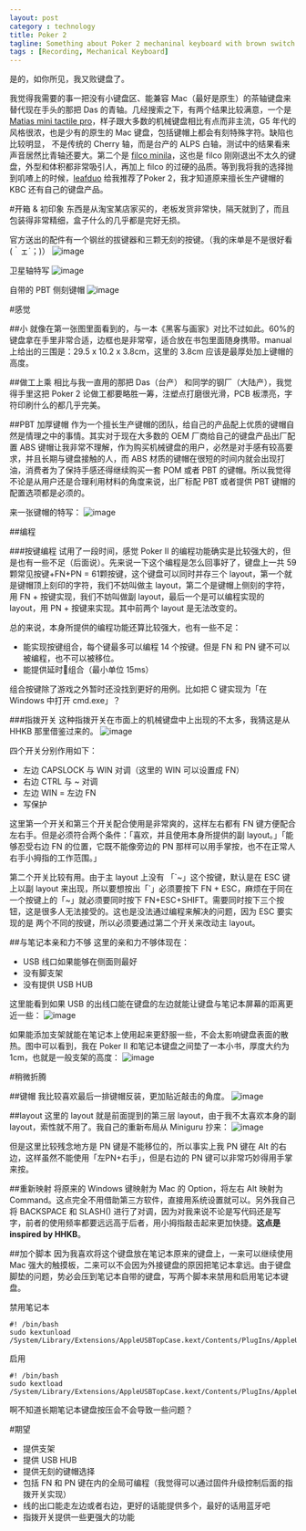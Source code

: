 ```yaml
---
layout: post
category : technology
title: Poker 2
tagline: Something about Poker 2 mechaninal keyboard with brown switch
tags : [Recording, Mechanical Keyboard]
---
```

是的，如你所见，我又败键盘了。

我觉得我需要的事一把没有小键盘区、能兼容 Mac（最好是原生）的茶轴键盘来替代现在手头的那把 Das 的青轴。几经搜索之下，有两个结果比较满意，一个是 [Matias mini tactile pro](http://www.matias.ca/minitactilepro/mac/)，样子跟大多数的机械键盘相比有点而非主流，G5 年代的风格很浓，也是少有的原生的 Mac 键盘，包括键帽上都会有刻特殊字符。缺陷也比较明显， 不是传统的 Cherry 轴，而是台产的 ALPS 白轴，测试中的结果看来声音居然比青轴还要大。第二个是 [filco minila](http://www.keyboardco.com/blog/index.php/2013/02/filco-minila-first-impressions/)，这也是 filco 刚刚退出不太久的键盘，外型和体积都非常吸引人，再加上 filco 的过硬的品质。等到我将我的选择抛到叽喳上的时候，[leafduo](https://twitter.com/leafduo) 给我推荐了Poker 2，我才知道原来擅长生产键帽的 KBC 还有自己的键盘产品。

#开箱 & 初印象
东西是从淘宝某店家买的，老板发货非常快，隔天就到了，而且包装得非常精细，盒子什么的几乎都是完好无损。

官方送出的配件有一个钢丝的拔键器和三颗无刻的按键。（我的床单是不是很好看(｀ェ´；)）
![image](/assets/files/2013/06/03/01.JPG)

卫星轴特写
![image](/assets/files/2013/06/03/02.JPG)

自带的 PBT 侧刻键帽
![image](/assets/files/2013/06/03/03.JPG)

#感觉

##小
就像在第一张图里面看到的，与一本《黑客与画家》对比不过如此。60%的键盘拿在手里非常合适，边框也是非常窄，适合放在书包里面随身携带。manual 上给出的三围是：29.5 x 10.2 x 3.8cm，这里的 3.8cm 应该是最厚处加上键帽的高度。

##做工上乘
相比与我一直用的那把 Das（台产） 和同学的钢厂（大陆产），我觉得手里这把 Poker 2 论做工都要略胜一筹，注塑点打磨很光滑，PCB 板漂亮，字符印刷什么的都几乎完美。

##PBT 加厚键帽
作为一个擅长生产键帽的团队，给自己的产品配上优质的键帽自然是情理之中的事情。其实对于现在大多数的 OEM 厂商给自己的键盘产品出厂配置 ABS 键帽让我非常不理解，作为购买机械键盘的用户，必然是对手感有较高要求，并且长期与键盘接触的人，而 ABS 材质的键帽在很短的时间内就会出现打油，消费者为了保持手感还得继续购买一套 POM 或者 PBT 的键帽。所以我觉得不论是从用户还是合理利用材料的角度来说，出厂标配 PBT 或者提供 PBT 键帽的配置选项都是必须的。

来一张键帽的特写：
![image](/assets/files/2013/06/03/04.JPG)

##编程

###按键编程
试用了一段时间，感觉 Poker II 的编程功能确实是比较强大的，但是也有一些不足（后面说）。先来说一下这个编程是怎么回事好了，键盘上一共 59颗常见按键+FN+PN = 61颗按键，这个键盘可以同时并存三个 layout，第一个就是键帽顶上刻印的字符，我们不妨叫做主 layout，第二个是键帽上侧刻的字符，用 FN + 按键实现，我们不妨叫做副 layout，最后一个是可以编程实现的 layout，用 PN + 按键来实现。其中前两个 layout 是无法改变的。

总的来说，本身所提供的编程功能还算比较强大，也有一些不足：

* 能实现按键组合，每个键最多可以编程 14 个按键。但是 FN 和 PN 键不可以被编程，也不可以被移位。
* 能提供延时组合（最小单位 15ms）

组合按键除了游戏之外暂时还没找到更好的用例。比如把 C 键实现为「在 Windows 中打开 cmd.exe」？

###指拨开关
这种指拨开关在市面上的机械键盘中上出现的不太多，我猜这是从 HHKB 那里借鉴过来的。
![image](/assets/files/2013/06/03/05.JPG)

四个开关分别作用如下：

* 左边 CAPSLOCK 与 WIN 对调（这里的 WIN 可以设置成 FN）
* 右边 CTRL 与 ~ 对调
* 左边 WIN = 左边 FN
* 写保护

这里第一个开关和第三个开关配合使用是非常爽的，这样左右都有 FN 键方便配合左右手。但是必须符合两个条件：「喜欢，并且使用本身所提供的副 layout。」「能够忍受右边 FN 的位置，它既不能像旁边的 PN 那样可以用手掌按，也不在正常人右手小拇指的工作范围。」

第二个开关比较有用。由于主 layout 上没有 「\`~」这个按键，默认是在 ESC 键上以副 layout 来出现，所以要想按出「\`」必须要按下 FN + ESC，麻烦在于同在一个按键上的「~」就必须要同时按下 FN+ESC+SHIFT。需要同时按下三个按钮，这是很多人无法接受的。这也是没法通过编程来解决的问题，因为 ESC 要实现的是 两个不同的按键，所以必须要通过第二个开关来改动主 layout。

##与笔记本亲和力不够
这里的亲和力不够体现在：

* USB 线口如果能够在侧面则最好
* 没有脚支架
* 没有提供 USB HUB

这里能看到如果 USB 的出线口能在键盘的左边就能让键盘与笔记本屏幕的距离更近一些：
![image](/assets/files/2013/06/03/06.JPG)

如果能添加支架就能在笔记本上使用起来更舒服一些，不会太影响键盘表面的散热。图中可以看到，我在 Poker II 和笔记本键盘之间垫了一本小书，厚度大约为 1cm，也就是一般支架的高度：
![image](/assets/files/2013/06/03/07.JPG)

#稍微折腾

##键帽
我比较喜欢最后一排键帽反装，更加贴近敲击的角度。
![image](/assets/files/2013/06/03/08.JPG)

##layout
这里的 layout 就是前面提到的第三层 layout，由于我不太喜欢本身的副 layout，索性就不用了。我自己的重新布局从 Miniguru 抄来：
![image](/assets/files/2013/06/03/09.jpg)

但是这里比较残念地方是 PN 键是不能移位的，所以事实上我 PN 键在 Alt 的右边，这样虽然不能使用「左PN+右手」，但是右边的 PN 键可以非常巧妙得用手掌来按。

##重新映射
将原来的 Windows 键映射为 Mac 的 Option，将左右 Alt 映射为 Command。这点完全不用借助第三方软件，直接用系统设置就可以。另外我自己将 BACKSPACE 和 SLASH(\) 进行了对调，因为对我来说不论是写代码还是写字，前者的使用频率都要远远高于后者，用小拇指敲击起来更加快捷。__这点是 inspired by HHKB__。

##加个脚本
因为我喜欢将这个键盘放在笔记本原来的键盘上，一来可以继续使用 Mac 强大的触摸板，二来可以不会因为外接键盘的原因把笔记本拿远。由于键盘脚垫的问题，势必会压到笔记本自带的键盘，写两个脚本来禁用和启用笔记本键盘。

禁用笔记本

	#! /bin/bash
	sudo kextunload /System/Library/Extensions/AppleUSBTopCase.kext/Contents/PlugIns/AppleUSBTCKeyboard.kext/

启用

	#! /bin/bash
	sudo kextload /System/Library/Extensions/AppleUSBTopCase.kext/Contents/PlugIns/AppleUSBTCKeyboard.kext/

啊不知道长期笔记本键盘按压会不会导致一些问题？

#期望
* 提供支架
* 提供 USB HUB
* 提供无刻的键帽选择
* 包括 FN 和 PN 键在内的全局可编程（我觉得可以通过固件升级控制后面的指拨开关实现）
* 线的出口能走左边或者右边，更好的话能提供多个，最好的话用蓝牙吧
* 指拨开关提供一些更强大的功能
